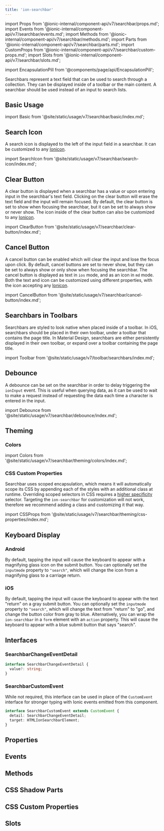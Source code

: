 ```yaml
---
title: 'ion-searchbar'
---
```


import Props from '@ionic-internal/component-api/v7/searchbar/props.md';
import Events from '@ionic-internal/component-api/v7/searchbar/events.md';
import Methods from '@ionic-internal/component-api/v7/searchbar/methods.md';
import Parts from '@ionic-internal/component-api/v7/searchbar/parts.md';
import CustomProps from '@ionic-internal/component-api/v7/searchbar/custom-props.md';
import Slots from '@ionic-internal/component-api/v7/searchbar/slots.md';

<head>
  <title>ion-searchbar: Search Bar for Searching a Collection</title>
  <meta
    name="description"
    content="Search bars represent a text field that can be used to search through a collection. Learn to input Ion-Search Bar as an icon on Android & iOS keyboard displays."
  />
</head>

import EncapsulationPill from '@components/page/api/EncapsulationPill';

<EncapsulationPill type="scoped" />

Searchbars represent a text field that can be used to search through a collection. They can be displayed inside of a toolbar or the main content. A searchbar should be used instead of an input to search lists.

## Basic Usage

import Basic from '@site/static/usage/v7/searchbar/basic/index.md';

<Basic />

## Search Icon

A search icon is displayed to the left of the input field in a searchbar. It can be customized to any [Ionicon](https://ionic.io/ionicons/).

import SearchIcon from '@site/static/usage/v7/searchbar/search-icon/index.md';

<SearchIcon />

## Clear Button

A clear button is displayed when a searchbar has a value or upon entering input in the searchbar's text field. Clicking on the clear button will erase the text field and the input will remain focused. By default, the clear button is set to show when focusing the searchbar, but it can be set to always show or never show. The icon inside of the clear button can also be customized to any [Ionicon](https://ionic.io/ionicons/).

import ClearButton from '@site/static/usage/v7/searchbar/clear-button/index.md';

<ClearButton />

## Cancel Button

A cancel button can be enabled which will clear the input and lose the focus upon click. By default, cancel buttons are set to never show, but they can be set to always show or only show when focusing the searchbar. The cancel button is displayed as text in `ios` mode, and as an icon in `md` mode. Both the text and icon can be customized using different properties, with the icon accepting any [Ionicon](https://ionic.io/ionicons/).

import CancelButton from '@site/static/usage/v7/searchbar/cancel-button/index.md';

<CancelButton />

## Searchbars in Toolbars

Searchbars are styled to look native when placed inside of a toolbar. In iOS, searchbars should be placed in their own toolbar, under a toolbar that contains the page title. In Material Design, searchbars are either persistently displayed in their own toolbar, or expand over a toolbar containing the page title.

<!-- Reuse the playground from the Toolbar directory -->

import Toolbar from '@site/static/usage/v7/toolbar/searchbars/index.md';

<Toolbar />

## Debounce

A debounce can be set on the searchbar in order to delay triggering the `ionInput` event. This is useful when querying data, as it can be used to wait to make a request instead of requesting the data each time a character is entered in the input.

import Debounce from '@site/static/usage/v7/searchbar/debounce/index.md';

<Debounce />

## Theming

### Colors

import Colors from '@site/static/usage/v7/searchbar/theming/colors/index.md';

<Colors />

### CSS Custom Properties

Searchbar uses scoped encapsulation, which means it will automatically scope its CSS by appending each of the styles with an additional class at runtime. Overriding scoped selectors in CSS requires a [higher specificity](https://developer.mozilla.org/en-US/docs/Web/CSS/Specificity) selector. Targeting the `ion-searchbar` for customization will not work, therefore we recommend adding a class and customizing it that way.

import CSSProps from '@site/static/usage/v7/searchbar/theming/css-properties/index.md';

<CSSProps />

## Keyboard Display

### Android

By default, tapping the input will cause the keyboard to appear with a magnifying glass icon on the submit button. You can optionally set the `inputmode` property to `"search"`, which will change the icon from a magnifying glass to a carriage return.

### iOS

By default, tapping the input will cause the keyboard to appear with the text "return" on a gray submit button. You can optionally set the `inputmode` property to `"search"`, which will change the text from "return" to "go", and change the button color from gray to blue. Alternatively, you can wrap the `ion-searchbar` in a `form` element with an `action` property. This will cause the keyboard to appear with a blue submit button that says "search".

## Interfaces

### SearchbarChangeEventDetail

```typescript
interface SearchbarChangeEventDetail {
  value?: string;
}
```

### SearchbarCustomEvent

While not required, this interface can be used in place of the `CustomEvent` interface for stronger typing with Ionic events emitted from this component.

```typescript
interface SearchbarCustomEvent extends CustomEvent {
  detail: SearchbarChangeEventDetail;
  target: HTMLIonSearchbarElement;
}
```

## Properties

<Props />

## Events

<Events />

## Methods

<Methods />

## CSS Shadow Parts

<Parts />

## CSS Custom Properties

<CustomProps />

## Slots

<Slots />
